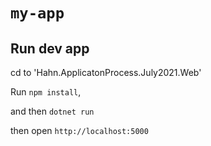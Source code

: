 # `my-app`


## Run dev app
cd to 'Hahn.ApplicatonProcess.July2021.Web'

Run `npm install`,

and then `dotnet run`

then open `http://localhost:5000`

